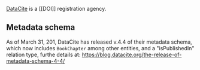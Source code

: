 [DataCite](https://datacite.org/) is a [[DOI]] registration agency.

## Metadata schema

As of March 31, 201, DataCite has released v.4.4 of their metadata schema, which now includes `BookChapter` among other entities, and a "isPublishedIn" relation type, furthe details at: https://blog.datacite.org/the-release-of-metadata-schema-4-4/